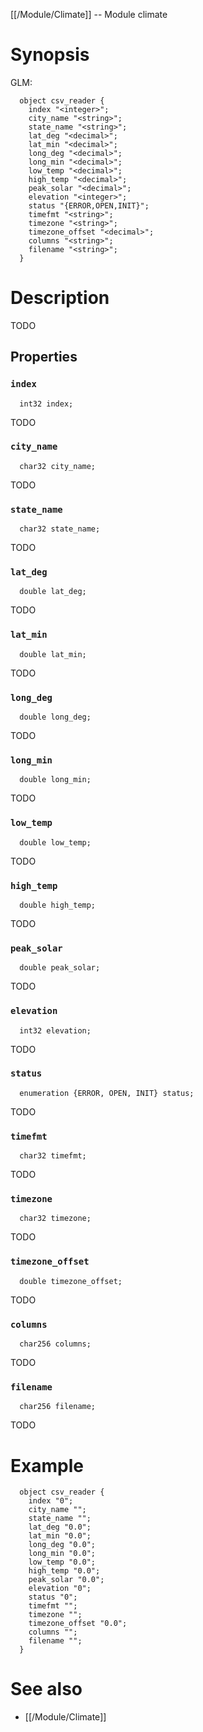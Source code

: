 [[/Module/Climate]] -- Module climate

# Synopsis
GLM:
~~~
  object csv_reader {
    index "<integer>";
    city_name "<string>";
    state_name "<string>";
    lat_deg "<decimal>";
    lat_min "<decimal>";
    long_deg "<decimal>";
    long_min "<decimal>";
    low_temp "<decimal>";
    high_temp "<decimal>";
    peak_solar "<decimal>";
    elevation "<integer>";
    status "{ERROR,OPEN,INIT}";
    timefmt "<string>";
    timezone "<string>";
    timezone_offset "<decimal>";
    columns "<string>";
    filename "<string>";
  }
~~~

# Description

TODO

## Properties

### `index`
~~~
  int32 index;
~~~

TODO

### `city_name`
~~~
  char32 city_name;
~~~

TODO

### `state_name`
~~~
  char32 state_name;
~~~

TODO

### `lat_deg`
~~~
  double lat_deg;
~~~

TODO

### `lat_min`
~~~
  double lat_min;
~~~

TODO

### `long_deg`
~~~
  double long_deg;
~~~

TODO

### `long_min`
~~~
  double long_min;
~~~

TODO

### `low_temp`
~~~
  double low_temp;
~~~

TODO

### `high_temp`
~~~
  double high_temp;
~~~

TODO

### `peak_solar`
~~~
  double peak_solar;
~~~

TODO

### `elevation`
~~~
  int32 elevation;
~~~

TODO

### `status`
~~~
  enumeration {ERROR, OPEN, INIT} status;
~~~

TODO

### `timefmt`
~~~
  char32 timefmt;
~~~

TODO

### `timezone`
~~~
  char32 timezone;
~~~

TODO

### `timezone_offset`
~~~
  double timezone_offset;
~~~

TODO

### `columns`
~~~
  char256 columns;
~~~

TODO

### `filename`
~~~
  char256 filename;
~~~

TODO

# Example

~~~
  object csv_reader {
    index "0";
    city_name "";
    state_name "";
    lat_deg "0.0";
    lat_min "0.0";
    long_deg "0.0";
    long_min "0.0";
    low_temp "0.0";
    high_temp "0.0";
    peak_solar "0.0";
    elevation "0";
    status "0";
    timefmt "";
    timezone "";
    timezone_offset "0.0";
    columns "";
    filename "";
  }
~~~

# See also
* [[/Module/Climate]]

